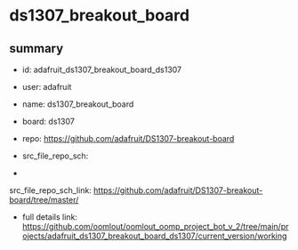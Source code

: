 # ds1307_breakout_board
 
## summary 
* id: adafruit_ds1307_breakout_board_ds1307
* user: adafruit
* name: ds1307_breakout_board
* board: ds1307
* repo: https://github.com/adafruit/DS1307-breakout-board



* src_file_repo_sch: 
*
 src_file_repo_sch_link: https://github.com/adafruit/DS1307-breakout-board/tree/master/
* full details link: https://github.com/oomlout/oomlout_oomp_project_bot_v_2/tree/main/projects/adafruit_ds1307_breakout_board_ds1307/current_version/working  






